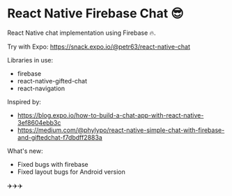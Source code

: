 # React Native Firebase Chat 😎

React Native chat implementation using Firebase 🔥.

Try with Expo: https://snack.expo.io/@petr63/react-native-chat

Libraries in use:
- firebase
- react-native-gifted-chat
- react-navigation

Inspired by:
- https://blog.expo.io/how-to-build-a-chat-app-with-react-native-3ef8604ebb3c
- https://medium.com/@phylypo/react-native-simple-chat-with-firebase-and-giftedchat-f7dbdff2883a

What's new:
- Fixed bugs with firebase
- Fixed layout bugs for Android version


✈️✈️✈️
